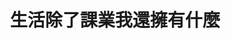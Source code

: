 ---
title: 生活除了課業我還擁有什麼
description: 人生來一遭，享受人間
weight: 3
date: 
featured_image: '/img/1117-2.jpg'
---